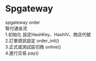 # Spgateway
spgateway order <br>
智付通金流 <br>
1.初始化 設定HashKey、HashIV、商店代號 <br>
2.訂單資訊設定 order_init() <br>
3.正式或測試區切換 online() <br>
4.進行交易 pay()
